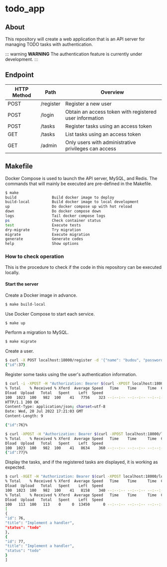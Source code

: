 # todo_app

## About
This repository will create a web application that is an API server for managing TODO tasks with authentication.

::: warning
**WARNING**
The authentication feature is currently under development.
:::

## Endpoint

HTTP Method | Path         | Overview
----------|------------|--------------------------
POST     | /register | Register a new user
POST     | /login   | Obtain an access token with registered user information
POST     | /tasks   | Register tasks using an access token
GET      | /tasks   | List tasks using an access token
GET      | /admin   | Only users with administrative privileges can access

## Makefile
Docker Compose is used to launch the API server, MySQL, and Redis. The commands that will mainly be executed are pre-defined in the Makefile.
```zsh
$ make
build                Build docker image to deploy
build-local          Build docker image to local development
up                   Do docker compose up with hot reload
down                 Do docker compose down
logs                 Tail docker compose logs
ps                   Check container status
test                 Execute tests
dry-migrate          Try migration
migrate              Execute migration
generate             Generate codes
help                 Show options
```

### How to check operation
This is the procedure to check if the code in this repository can be executed locally.

#### Start the server
Create a Docker image in advance.
```zsh
$ make build-local
```
Use Docker Compose to start each service.
```zsh
$ make up
```
Perform a migration to MySQL.
```zsh
$ make migrate
```
Create a user.
```zsh
$ curl -X POST localhost:18000/register -d '{"name": "budou", "password":"test", "role":"admin"}'
{"id":37}
```
Register some tasks using the user's authentication information.
```zsh
$ curl -i -XPOST -H "Authorization: Bearer $(curl -XPOST localhost:18000/login -d '{"user_name": "budou", "password":"test"}' | jq ".access_token" | sed "s/\"//g")" localhost:18000/tasks -d @./handler/testdata/add_task/ok_req.json.golden
% Total    % Received % Xferd  Average Speed   Time    Time     Time  Current
Dload  Upload   Total   Spent    Left  Speed
100  1023  100   982  100    41   7756    323 --:--:-- --:--:-- --:--:--  8525
HTTP/1.1 200 OK
Content-Type: application/json; charset=utf-8
Date: Wed, 20 Jul 2022 17:21:03 GMT
Content-Length: 9

{"id":76}%

$ curl -XPOST -H "Authorization: Bearer $(curl -XPOST localhost:18000/login -d '{"user_name": "budou", "password":"test"}' | jq ".access_token" | sed "s/\"//g")" localhost:18000/tasks -d @./handler/testdata/add_task/ok_req.json.golden
% Total    % Received % Xferd  Average Speed   Time    Time     Time  Current
Dload  Upload   Total   Spent    Left  Speed
100  1023  100   982  100    41   8634    360 --:--:-- --:--:-- --:--:--  9560
{"id":77}%
```
Display the tasks, and if the registered tasks are displayed, it is working as expected.
```zsh
$ curl -XGET -H "Authorization: Bearer $(curl -XPOST localhost:18000/login -d '{"user_name": "budou", "password":"test"}' | jq ".access_token" | sed "s/\"//g")" localhost:18000/tasks | jq
% Total    % Received % Xferd  Average Speed   Time    Time     Time  Current
Dload  Upload   Total   Spent    Left  Speed
100  1023  100   982  100    41   8158    340 --:--:-- --:--:-- --:--:--  9133
% Total    % Received % Xferd  Average Speed   Time    Time     Time  Current
Dload  Upload   Total   Spent    Left  Speed
100   113  100   113    0     0  13450      0 --:--:-- --:--:-- --:--:-- 28250
[
{
"id": 76,
"title": "Implement a handler",
"status": "todo"
},
{
"id": 77,
"title": "Implement a handler",
"status": "todo"
}
]
```

[//]: # (## Reference)

[//]: # (### Detailed Go Language Web Application Development)

[//]: # (##### Written by Yoichiro Shimizu)

[//]: # (https://amzn.asia/d/6VU2VFF)
